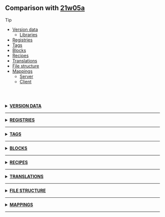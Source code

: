 ## Comparison with [21w05a](https://github.com/PixiGeko/Minecraft-generated-data/tree/21w05a)

> [!TIP]
> - [Version data](#version-data)
>     - [Libraries](#version-data-libraries)
> - [Registries](#registries)
> - [Tags](#tags)
> - [Blocks](#blocks)
> - [Recipes](#recipes)
> - [Translations](#translations)
> - [File structure](#file-structure)
> - [Mappings](#mappings)
>   - [Server](#server-mappings)
>   - [Client](#client-mappings)

<br/><br/>
<details><summary><b><ins>VERSION DATA</ins></b><a name="version-data"></a></summary>
<br/>
<table><tr><th></th><th align="left">21w05a</th><th>21w05b</th></tr><tr><td>World version</td><td><pre>2690</pre></td><td><pre>2692</pre></td></tr><tr><td>Protocol version</td><td><pre>1073741836</pre></td><td><pre>1073741837</pre></td></tr></table>
<h3>Libraries<a name="version-data-libraries"></a></h3>
<details>
<summary>
Versions
</summary>
<table><tr><th></th><th align="left">21w05a</th><th>21w05b</th></tr><tr><td>org.lwjgl:lwjgl-glfw</td><td><pre>3.2.1</pre></td><td><pre>3.2.2</pre></td></tr><tr><td>org.lwjgl:lwjgl-glfw</td><td><pre>3.2.1</pre></td><td><pre>3.2.2</pre></td></tr><tr><td>org.lwjgl:lwjgl-jemalloc</td><td><pre>3.2.1</pre></td><td><pre>3.2.2</pre></td></tr><tr><td>org.lwjgl:lwjgl-jemalloc</td><td><pre>3.2.1</pre></td><td><pre>3.2.2</pre></td></tr><tr><td>org.lwjgl:lwjgl-openal</td><td><pre>3.2.1</pre></td><td><pre>3.2.2</pre></td></tr><tr><td>org.lwjgl:lwjgl-openal</td><td><pre>3.2.1</pre></td><td><pre>3.2.2</pre></td></tr><tr><td>org.lwjgl:lwjgl-opengl</td><td><pre>3.2.1</pre></td><td><pre>3.2.2</pre></td></tr><tr><td>org.lwjgl:lwjgl-opengl</td><td><pre>3.2.1</pre></td><td><pre>3.2.2</pre></td></tr><tr><td>org.lwjgl:lwjgl-stb</td><td><pre>3.2.1</pre></td><td><pre>3.2.2</pre></td></tr><tr><td>org.lwjgl:lwjgl-stb</td><td><pre>3.2.1</pre></td><td><pre>3.2.2</pre></td></tr><tr><td>org.lwjgl:lwjgl-tinyfd</td><td><pre>3.2.1</pre></td><td><pre>3.2.2</pre></td></tr><tr><td>org.lwjgl:lwjgl-tinyfd</td><td><pre>3.2.1</pre></td><td><pre>3.2.2</pre></td></tr><tr><td>org.lwjgl:lwjgl</td><td><pre>3.2.1</pre></td><td><pre>3.2.2</pre></td></tr><tr><td>org.lwjgl:lwjgl</td><td><pre>3.2.1</pre></td><td><pre>3.2.2</pre></td></tr></table>
</details>
</details>
<hr/>
<details><summary><b><ins>REGISTRIES</ins></b><a name="registries"></a></summary>
<br/>
<details>
<summary>
block
</summary>

```diff
+ minecraft:exposed_copper
- minecraft:exposed_copper_block
+ minecraft:oxidized_copper
- minecraft:oxidized_copper_block
- minecraft:waxed_copper
+ minecraft:waxed_copper_block
+ minecraft:weathered_copper
- minecraft:weathered_copper_block
```

</details>
<details>
<summary>
item
</summary>

```diff
+ minecraft:exposed_copper
- minecraft:exposed_copper_block
+ minecraft:oxidized_copper
- minecraft:oxidized_copper_block
- minecraft:waxed_copper
+ minecraft:waxed_copper_block
+ minecraft:weathered_copper
- minecraft:weathered_copper_block
```

</details>
</details>
<hr/>
<details><summary><b><ins>TAGS</ins></b><a name="tags"></a></summary>
<br/>
<details>
<summary>
all_blocks_with_drop.json
</summary>

```diff
+ minecraft:exposed_copper
- minecraft:exposed_copper_block
+ minecraft:oxidized_copper
- minecraft:oxidized_copper_block
- minecraft:waxed_copper
+ minecraft:waxed_copper_block
+ minecraft:weathered_copper
- minecraft:weathered_copper_block
```

</details>
<details>
<summary>
universal_tags/block.json
</summary>

```diff
+ minecraft:exposed_copper
- minecraft:exposed_copper_block
+ minecraft:oxidized_copper
- minecraft:oxidized_copper_block
- minecraft:waxed_copper
+ minecraft:waxed_copper_block
+ minecraft:weathered_copper
- minecraft:weathered_copper_block
```

</details>
<details>
<summary>
universal_tags/item.json
</summary>

```diff
+ minecraft:exposed_copper
- minecraft:exposed_copper_block
+ minecraft:oxidized_copper
- minecraft:oxidized_copper_block
- minecraft:waxed_copper
+ minecraft:waxed_copper_block
+ minecraft:weathered_copper
- minecraft:weathered_copper_block
```

</details>
</details>
<hr/>
<details><summary><b><ins>BLOCKS</ins></b><a name="blocks"></a></summary>
<br/>
<details>
<summary>
🗒️ List
</summary>

```diff
- exposed_copper_block.json
+ exposed_copper.json
- oxidized_copper_block.json
+ oxidized_copper.json
+ waxed_copper_block.json
- waxed_copper.json
- weathered_copper_block.json
+ weathered_copper.json
```

</details>
</details>
<hr/>
<details><summary><b><ins>RECIPES</ins></b><a name="recipes"></a></summary>
<br/>
<details>
<summary>
🗒️ List
</summary>

```diff
- exposed_cut_copper_from_exposed_copper_block_stonecutting.json
+ exposed_cut_copper_from_exposed_copper_stonecutting.json
- exposed_cut_copper_slab_from_exposed_copper_block_stonecutting.json
+ exposed_cut_copper_slab_from_exposed_copper_stonecutting.json
- exposed_cut_copper_stairs_from_exposed_copper_block_stonecutting.json
+ exposed_cut_copper_stairs_from_exposed_copper_stonecutting.json
- oxidized_cut_copper_from_oxidized_copper_block_stonecutting.json
+ oxidized_cut_copper_from_oxidized_copper_stonecutting.json
- oxidized_cut_copper_slab_from_oxidized_copper_block_stonecutting.json
+ oxidized_cut_copper_slab_from_oxidized_copper_stonecutting.json
- oxidized_cut_copper_stairs_from_oxidized_copper_block_stonecutting.json
+ oxidized_cut_copper_stairs_from_oxidized_copper_stonecutting.json
+ waxed_copper_block.json
- waxed_copper.json
+ waxed_cut_copper_from_waxed_copper_block_stonecutting.json
- waxed_cut_copper_from_waxed_copper_stonecutting.json
+ waxed_cut_copper_slab_from_waxed_copper_block_stonecutting.json
- waxed_cut_copper_slab_from_waxed_copper_stonecutting.json
+ waxed_cut_copper_stairs_from_waxed_copper_block_stonecutting.json
- waxed_cut_copper_stairs_from_waxed_copper_stonecutting.json
- weathered_cut_copper_from_weathered_copper_block_stonecutting.json
+ weathered_cut_copper_from_weathered_copper_stonecutting.json
- weathered_cut_copper_slab_from_weathered_copper_block_stonecutting.json
+ weathered_cut_copper_slab_from_weathered_copper_stonecutting.json
- weathered_cut_copper_stairs_from_weathered_copper_block_stonecutting.json
+ weathered_cut_copper_stairs_from_weathered_copper_stonecutting.json
```

</details>
<details>
<summary>
exposed_cut_copper.json
</summary>

```
A: exposed_copper
B: exposed_copper_block

Previous pattern:
[B | B]
[B | B]

New pattern:
[A | A]
[A | A]
```

</details>
<details>
<summary>
oxidized_cut_copper.json
</summary>

```
A: oxidized_copper
B: oxidized_copper_block

Previous pattern:
[B | B]
[B | B]

New pattern:
[A | A]
[A | A]
```

</details>
<details>
<summary>
waxed_cut_copper.json
</summary>

```
A: waxed_copper
B: waxed_copper_block

Previous pattern:
[A | A]
[A | A]

New pattern:
[B | B]
[B | B]
```

</details>
<details>
<summary>
waxed_exposed_copper.json
</summary>

```
Ingredients
 exposed_copper x1
 exposed_copper_block x1
 honeycomb x1
```

</details>
<details>
<summary>
waxed_weathered_copper.json
</summary>

```
Ingredients
 honeycomb x1
 weathered_copper x1
 weathered_copper_block x1
```

</details>
<details>
<summary>
weathered_cut_copper.json
</summary>

```
A: weathered_copper
B: weathered_copper_block

Previous pattern:
[B | B]
[B | B]

New pattern:
[A | A]
[A | A]
```

</details>
</details>
<hr/>
<details><summary><b><ins>TRANSLATIONS</ins></b><a name="translations"></a></summary>
<br/>
<details>
<summary>
Keys
</summary>

```diff
- block.minecraft.exposed_copper_block: Exposed Copper Block
+ block.minecraft.exposed_copper: Exposed Copper
- block.minecraft.oxidized_copper_block: Oxidized Copper Block
+ block.minecraft.oxidized_copper: Oxidized Copper
+ block.minecraft.waxed_copper_block: Waxed Block of Copper
- block.minecraft.waxed_copper: Waxed Copper
- block.minecraft.waxed_exposed_copper_block: Waxed Exposed Copper Block
- block.minecraft.waxed_weathered_copper_block: Waxed Weathered Copper Block
- block.minecraft.weathered_copper_block: Weathered Copper Block
+ block.minecraft.weathered_copper: Weathered Copper
```

</details>
<details>
<summary>
Changes
</summary>
<br/>
<table>
<tr><th>Name</th><th>21w05a</th><th>21w05b</th></tr>
<tr><th align="left"><div style="width:290px">block.minecraft.copper_block</div></th><td>Copper Block</td><td>Block of Copper</td></tr>
</table>
<br/>
</details>
</details>
<hr/>
<details><summary><b><ins>FILE STRUCTURE</ins></b><a name="file-structure"></a></summary>
<br/>
<details>
<summary>
data
</summary>

```diff
- minecraft/advancements/recipes/building_blocks/exposed_cut_copper_from_exposed_copper_block_stonecutting.json
+ minecraft/advancements/recipes/building_blocks/exposed_cut_copper_from_exposed_copper_stonecutting.json
- minecraft/advancements/recipes/building_blocks/exposed_cut_copper_slab_from_exposed_copper_block_stonecutting.json
+ minecraft/advancements/recipes/building_blocks/exposed_cut_copper_slab_from_exposed_copper_stonecutting.json
- minecraft/advancements/recipes/building_blocks/exposed_cut_copper_stairs_from_exposed_copper_block_stonecutting.json
+ minecraft/advancements/recipes/building_blocks/exposed_cut_copper_stairs_from_exposed_copper_stonecutting.json
- minecraft/advancements/recipes/building_blocks/oxidized_cut_copper_from_oxidized_copper_block_stonecutting.json
+ minecraft/advancements/recipes/building_blocks/oxidized_cut_copper_from_oxidized_copper_stonecutting.json
- minecraft/advancements/recipes/building_blocks/oxidized_cut_copper_slab_from_oxidized_copper_block_stonecutting.json
+ minecraft/advancements/recipes/building_blocks/oxidized_cut_copper_slab_from_oxidized_copper_stonecutting.json
- minecraft/advancements/recipes/building_blocks/oxidized_cut_copper_stairs_from_oxidized_copper_block_stonecutting.json
+ minecraft/advancements/recipes/building_blocks/oxidized_cut_copper_stairs_from_oxidized_copper_stonecutting.json
+ minecraft/advancements/recipes/building_blocks/waxed_copper_block.json
- minecraft/advancements/recipes/building_blocks/waxed_copper.json
+ minecraft/advancements/recipes/building_blocks/waxed_cut_copper_from_waxed_copper_block_stonecutting.json
- minecraft/advancements/recipes/building_blocks/waxed_cut_copper_from_waxed_copper_stonecutting.json
+ minecraft/advancements/recipes/building_blocks/waxed_cut_copper_slab_from_waxed_copper_block_stonecutting.json
- minecraft/advancements/recipes/building_blocks/waxed_cut_copper_slab_from_waxed_copper_stonecutting.json
+ minecraft/advancements/recipes/building_blocks/waxed_cut_copper_stairs_from_waxed_copper_block_stonecutting.json
- minecraft/advancements/recipes/building_blocks/waxed_cut_copper_stairs_from_waxed_copper_stonecutting.json
- minecraft/advancements/recipes/building_blocks/weathered_cut_copper_from_weathered_copper_block_stonecutting.json
+ minecraft/advancements/recipes/building_blocks/weathered_cut_copper_from_weathered_copper_stonecutting.json
- minecraft/advancements/recipes/building_blocks/weathered_cut_copper_slab_from_weathered_copper_block_stonecutting.json
+ minecraft/advancements/recipes/building_blocks/weathered_cut_copper_slab_from_weathered_copper_stonecutting.json
- minecraft/advancements/recipes/building_blocks/weathered_cut_copper_stairs_from_weathered_copper_block_stonecutting.json
+ minecraft/advancements/recipes/building_blocks/weathered_cut_copper_stairs_from_weathered_copper_stonecutting.json
- minecraft/loot_tables/blocks/exposed_copper_block.json
+ minecraft/loot_tables/blocks/exposed_copper.json
- minecraft/loot_tables/blocks/oxidized_copper_block.json
+ minecraft/loot_tables/blocks/oxidized_copper.json
+ minecraft/loot_tables/blocks/waxed_copper_block.json
- minecraft/loot_tables/blocks/waxed_copper.json
- minecraft/loot_tables/blocks/weathered_copper_block.json
+ minecraft/loot_tables/blocks/weathered_copper.json
- minecraft/recipes/exposed_cut_copper_from_exposed_copper_block_stonecutting.json
+ minecraft/recipes/exposed_cut_copper_from_exposed_copper_stonecutting.json
- minecraft/recipes/exposed_cut_copper_slab_from_exposed_copper_block_stonecutting.json
+ minecraft/recipes/exposed_cut_copper_slab_from_exposed_copper_stonecutting.json
- minecraft/recipes/exposed_cut_copper_stairs_from_exposed_copper_block_stonecutting.json
+ minecraft/recipes/exposed_cut_copper_stairs_from_exposed_copper_stonecutting.json
- minecraft/recipes/oxidized_cut_copper_from_oxidized_copper_block_stonecutting.json
+ minecraft/recipes/oxidized_cut_copper_from_oxidized_copper_stonecutting.json
- minecraft/recipes/oxidized_cut_copper_slab_from_oxidized_copper_block_stonecutting.json
+ minecraft/recipes/oxidized_cut_copper_slab_from_oxidized_copper_stonecutting.json
- minecraft/recipes/oxidized_cut_copper_stairs_from_oxidized_copper_block_stonecutting.json
+ minecraft/recipes/oxidized_cut_copper_stairs_from_oxidized_copper_stonecutting.json
+ minecraft/recipes/waxed_copper_block.json
- minecraft/recipes/waxed_copper.json
+ minecraft/recipes/waxed_cut_copper_from_waxed_copper_block_stonecutting.json
- minecraft/recipes/waxed_cut_copper_from_waxed_copper_stonecutting.json
+ minecraft/recipes/waxed_cut_copper_slab_from_waxed_copper_block_stonecutting.json
- minecraft/recipes/waxed_cut_copper_slab_from_waxed_copper_stonecutting.json
+ minecraft/recipes/waxed_cut_copper_stairs_from_waxed_copper_block_stonecutting.json
- minecraft/recipes/waxed_cut_copper_stairs_from_waxed_copper_stonecutting.json
- minecraft/recipes/weathered_cut_copper_from_weathered_copper_block_stonecutting.json
+ minecraft/recipes/weathered_cut_copper_from_weathered_copper_stonecutting.json
- minecraft/recipes/weathered_cut_copper_slab_from_weathered_copper_block_stonecutting.json
+ minecraft/recipes/weathered_cut_copper_slab_from_weathered_copper_stonecutting.json
- minecraft/recipes/weathered_cut_copper_stairs_from_weathered_copper_block_stonecutting.json
+ minecraft/recipes/weathered_cut_copper_stairs_from_weathered_copper_stonecutting.json
```

</details>
<details>
<summary>
assets
</summary>

```diff
- minecraft/blockstates/exposed_copper_block.json
+ minecraft/blockstates/exposed_copper.json
- minecraft/blockstates/oxidized_copper_block.json
+ minecraft/blockstates/oxidized_copper.json
+ minecraft/blockstates/waxed_copper_block.json
- minecraft/blockstates/waxed_copper.json
- minecraft/blockstates/weathered_copper_block.json
+ minecraft/blockstates/weathered_copper.json
- minecraft/models/block/exposed_copper_block.json
+ minecraft/models/block/exposed_copper.json
- minecraft/models/block/oxidized_copper_block.json
+ minecraft/models/block/oxidized_copper.json
- minecraft/models/block/weathered_copper_block.json
+ minecraft/models/block/weathered_copper.json
- minecraft/models/item/exposed_copper_block.json
+ minecraft/models/item/exposed_copper.json
- minecraft/models/item/oxidized_copper_block.json
+ minecraft/models/item/oxidized_copper.json
+ minecraft/models/item/waxed_copper_block.json
- minecraft/models/item/waxed_copper.json
- minecraft/models/item/weathered_copper_block.json
+ minecraft/models/item/weathered_copper.json
- minecraft/textures/block/exposed_copper_block.png
+ minecraft/textures/block/exposed_copper.png
- minecraft/textures/block/oxidized_copper_block.png
+ minecraft/textures/block/oxidized_copper.png
- minecraft/textures/block/weathered_copper_block.png
+ minecraft/textures/block/weathered_copper.png
```

</details>
</details>
<hr/>
<details><summary><b><ins>MAPPINGS</ins></b><a name="mappings"></a></summary>
<br/>
<h2>Server<a name="server-mappings"></a></h2>
<h2>Client<a name="client-mappings"></a></h2>
<details>
<summary>
Changes
</summary>

```
XXX.level.block.Blocks +4P -4P
```
```
XXX.world.phys.AABB -1M
```

</details>
<details>
<summary>
net.minecraft.world.phys.AABB
</summary>

```diff
+ AABB minmax(Iterable)
```

</details>
</details>
<hr/>